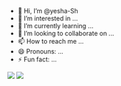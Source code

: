 - 👋 Hi, I’m @yesha-Sh
- 👀 I’m interested in ...
- 🌱 I’m currently learning ...
- 💞️ I’m looking to collaborate on ...
- 📫 How to reach me ...
- 😄 Pronouns: ...
- ⚡ Fun fact: ...

[![](https://visitcount.itsvg.in/api?id=yesha-Sh&label=Profile%20Views&color=1&icon=7&pretty=true)](https://visitcount.itsvg.in)
<a href="https://visitcount.itsvg.in">
  <img src="https://visitcount.itsvg.in/api?id=yesha-Sh&label=Profile%20Views&color=1&icon=7&pretty=true" />
</a>
